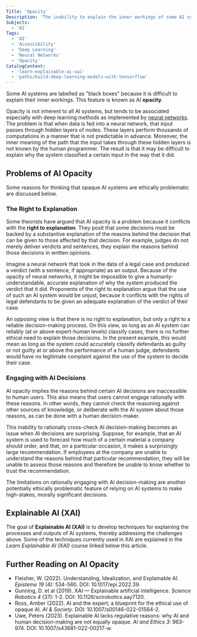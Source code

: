 ```yaml
---
Title: 'Opacity'
Description: 'The inability to explain the inner workings of some AI systems.'
Subjects:
  - 'AI'
Tags:
  - 'AI'
  - 'Accessibility'
  - 'Deep Learning'
  - 'Neural Networks'
  - 'Opacity'
CatalogContent:
  - 'learn-explainable-ai-xai'
  - 'paths/build-deep-learning-models-with-tensorflow'
---
```


Some AI systems are labelled as "black boxes" because it is difficult to explain their inner workings. This feature is known as AI **opacity**.

Opacity is not inherent to all AI systems, but tends to be associated especially with deep learning methods as implemented by [neural networks](https://www.codecademy.com/resources/docs/ai/neural-networks). The problem is that when data is fed into a neural network, that input passes through hidden layers of nodes. These layers perform thousands of computations in a manner that is not predictable in advance. Moreover, the inner meaning of the path that the input takes through these hidden layers is not known by the human programmer. The result is that it may be difficult to explain why the system classified a certain input in the way that it did.

## Problems of AI Opacity

Some reasons for thinking that opaque AI systems are ethically problematic are discussed below.

### The Right to Explanation

Some theorists have argued that AI opacity is a problem because it conflicts with the **right to explanation**. They posit that some decisions must be backed by a substantive explanation of the reasons behind the decision that can be given to those affected by that decision. For example, judges do not merely deliver verdicts and sentences, they explain the reasons behind those decisions in written opinions.

Imagine a neural network that took in the data of a legal case and produced a verdict (with a sentence, if appropriate) as an output. Because of the opacity of neural networks, it might be impossible to give a humanly-understandable, accurate explanation of why the system produced the verdict that it did. Proponents of the right to explanation argue that the use of such an AI system would be unjust, because it conflicts with the rights of legal defendants to be given an adequate explanation of the verdict of their case.

An opposing view is that there is no right to explanation, but only a right to a reliable decision-making process. On this view, so long as an AI system can reliably (at or above expert-human levels) classify cases, there is no further ethical need to explain those decisions. In the present example, this would mean as long as the system could accurately classify defendants as guilty or not guilty at or above the performance of a human judge, defendants would have no legitimate complaint against the use of the system to decide their case.

### Engaging with AI Decisions

AI opacity implies the reasons behind certain AI decisions are inaccessible to human users. This also means that users cannot engage rationally with these reasons. In other words, they cannot check the reasoning against other sources of knowledge, or deliberate with the AI system about those reasons, as can be done with a human decision-maker.

This inability to rationally cross-check AI decision-making becomes an issue when AI decisions are surprising. Suppose, for example, that an AI system is used to forecast how much of a certain material a company should order, and that, on a particular occasion, it makes a surprisingly large recommendation. If employees at the company are unable to understand the reasons behind that particular recommendation, they will be unable to assess those reasons and therefore be unable to know whether to trust the recommendation.

The limitations on rationally engaging with AI decision-making are another potentially ethically problematic feature of relying on AI systems to make high-stakes, morally significant decisions.

## Explainable AI (XAI)

The goal of **Explainable AI (XAI)** is to develop techniques for explaining the processes and outputs of AI systems, thereby addressing the challenges above. Some of the techniques currently used in XAI are explained in the _Learn Explainable AI (XAI)_ course linked below this article.

## Further Reading on AI Opacity

- Fleisher, W. (2022). Understanding, Idealization, and Explainable AI. _Episteme 19_ (4): 534-560. DOI: 10.1017/epi.2022.39.
- Gunning, D. et al (2019). XAI — Explainable artificial intelligence. _Science Robotics 4_ (37): 1-2. DOI: 10.1126/scirobotics.aay7120.
- Ross, Amber (2022). AI and the expert; a blueprint for the ethical use of opaque AI. _AI & Society_. DOI: 10.1007/s00146-022-01564-2.
- Uwe, Peters (2023). Explainable AI lacks regulative reasons: why AI and human decision-making are not equally opaque. _AI and Ethics 3_: 963-974. DOI: 10.1007/s43681-022-00217-w.
